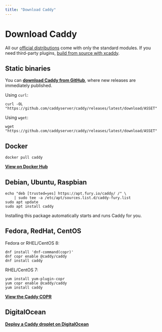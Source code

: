 ```yaml
---
title: "Download Caddy"
---
```


# Download Caddy

All our [official distributions](https://github.com/caddyserver/dist) come with only the standard modules. If you need third-party plugins, [build from source with xcaddy](/docs/build#xcaddy).



## Static binaries

You can **[download Caddy from GitHub](https://github.com/caddyserver/caddy/releases)**, where new releases are immediately published.

Using `curl`:

<pre><code class="cmd"><span class="bash">curl -OL "https://github.com/caddyserver/caddy/releases/latest/download/ASSET"</span></code></pre>

Using `wget`:

<pre><code class="cmd"><span class="bash">wget "https://github.com/caddyserver/caddy/releases/latest/download/ASSET"</span></code></pre>


## Docker

<pre><code class="cmd bash">docker pull caddy</code></pre>

[**View on Docker Hub**](https://hub.docker.com/_/caddy)


## Debian, Ubuntu, Raspbian

<pre><code class="cmd"><span class="bash">echo "deb [trusted=yes] https://apt.fury.io/caddy/ /" \
    | sudo tee -a /etc/apt/sources.list.d/caddy-fury.list</span>
<span class="bash">sudo apt update</span>
<span class="bash">sudo apt install caddy</span></code></pre>

Installing this package automatically starts and runs Caddy for you.


## Fedora, RedHat, CentOS

Fedora or RHEL/CentOS 8:

<pre><code class="cmd"><span class="bash">dnf install 'dnf-command(copr)'</span>
<span class="bash">dnf copr enable @caddy/caddy</span>
<span class="bash">dnf install caddy</span></code></pre>

RHEL/CentOS 7:

<pre><code class="cmd"><span class="bash">yum install yum-plugin-copr</span>
<span class="bash">yum copr enable @caddy/caddy</span>
<span class="bash">yum install caddy</span></code></pre>

[**View the Caddy COPR**](https://copr.fedorainfracloud.org/coprs/g/caddy/caddy/)


## DigitalOcean

[**Deploy a Caddy droplet on DigitalOcean**](https://marketplace.digitalocean.com/apps/caddy)